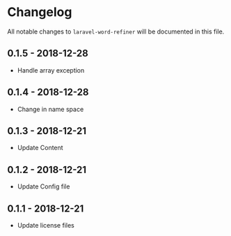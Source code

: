 # Changelog

All notable changes to `laravel-word-refiner` will be documented in this file.

## 0.1.5 - 2018-12-28
- Handle array exception

## 0.1.4 - 2018-12-28
- Change in name space
  
## 0.1.3 - 2018-12-21

- Update Content

## 0.1.2 - 2018-12-21

- Update Config file

## 0.1.1 - 2018-12-21

- Update license files